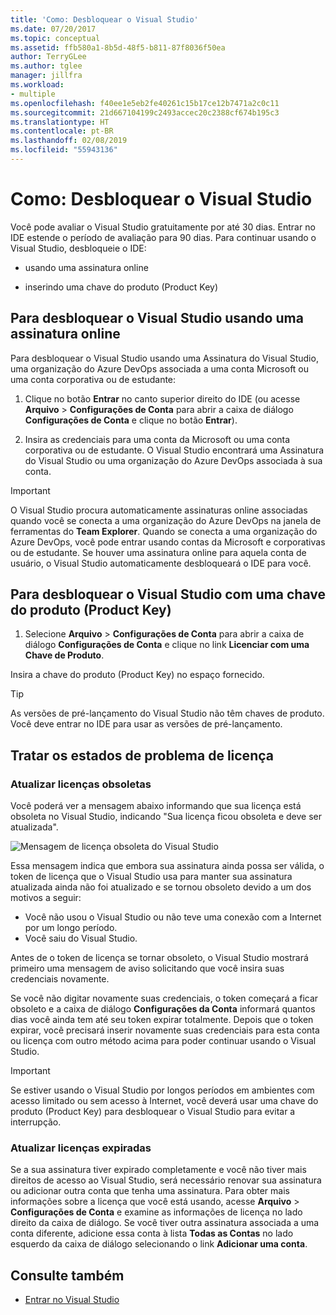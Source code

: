 ```yaml
---
title: 'Como: Desbloquear o Visual Studio'
ms.date: 07/20/2017
ms.topic: conceptual
ms.assetid: ffb580a1-8b5d-48f5-b811-87f8036f50ea
author: TerryGLee
ms.author: tglee
manager: jillfra
ms.workload:
- multiple
ms.openlocfilehash: f40ee1e5eb2fe40261c15b17ce12b7471a2c0c11
ms.sourcegitcommit: 21d667104199c2493accec20c2388cf674b195c3
ms.translationtype: HT
ms.contentlocale: pt-BR
ms.lasthandoff: 02/08/2019
ms.locfileid: "55943136"
---
```

# <a name="how-to-unlock-visual-studio"></a>Como: Desbloquear o Visual Studio

Você pode avaliar o Visual Studio gratuitamente por até 30 dias. Entrar no IDE estende o período de avaliação para 90 dias. Para continuar usando o Visual Studio, desbloqueie o IDE:

- usando uma assinatura online

- inserindo uma chave do produto (Product Key)

## <a name="to-unlock-visual-studio-using-an-online-subscription"></a>Para desbloquear o Visual Studio usando uma assinatura online

Para desbloquear o Visual Studio usando uma Assinatura do Visual Studio, uma organização do Azure DevOps associada a uma conta Microsoft ou uma conta corporativa ou de estudante:

1. Clique no botão **Entrar** no canto superior direito do IDE (ou acesse **Arquivo** > **Configurações de Conta** para abrir a caixa de diálogo **Configurações de Conta** e clique no botão **Entrar**).

1. Insira as credenciais para uma conta da Microsoft ou uma conta corporativa ou de estudante. O Visual Studio encontrará uma Assinatura do Visual Studio ou uma organização do Azure DevOps associada à sua conta.

> [!IMPORTANT]
> O Visual Studio procura automaticamente assinaturas online associadas quando você se conecta a uma organização do Azure DevOps na janela de ferramentas do **Team Explorer**. Quando se conecta a uma organização do Azure DevOps, você pode entrar usando contas da Microsoft e corporativas ou de estudante. Se houver uma assinatura online para aquela conta de usuário, o Visual Studio automaticamente desbloqueará o IDE para você.

## <a name="to-unlock-visual-studio-with-a-product-key"></a>Para desbloquear o Visual Studio com uma chave do produto (Product Key)

1. Selecione **Arquivo** > **Configurações de Conta** para abrir a caixa de diálogo **Configurações de Conta** e clique no link **Licenciar com uma Chave de Produto**.

Insira a chave do produto (Product Key) no espaço fornecido.

> [!TIP]
> As versões de pré-lançamento do Visual Studio não têm chaves de produto. Você deve entrar no IDE para usar as versões de pré-lançamento.

## <a name="address-license-problem-states"></a>Tratar os estados de problema de licença

### <a name="update-stale-licenses"></a>Atualizar licenças obsoletas

 Você poderá ver a mensagem abaixo informando que sua licença está obsoleta no Visual Studio, indicando "Sua licença ficou obsoleta e deve ser atualizada".

 ![Mensagem de licença obsoleta do Visual Studio](../ide/media/vs2017_stale-license.png)

 Essa mensagem indica que embora sua assinatura ainda possa ser válida, o token de licença que o Visual Studio usa para manter sua assinatura atualizada ainda não foi atualizado e se tornou obsoleto devido a um dos motivos a seguir:

- Você não usou o Visual Studio ou não teve uma conexão com a Internet por um longo período.
- Você saiu do Visual Studio.

Antes de o token de licença se tornar obsoleto, o Visual Studio mostrará primeiro uma mensagem de aviso solicitando que você insira suas credenciais novamente.

Se você não digitar novamente suas credenciais, o token começará a ficar obsoleto e a caixa de diálogo **Configurações da Conta** informará quantos dias você ainda tem até seu token expirar totalmente. Depois que o token expirar, você precisará inserir novamente suas credenciais para esta conta ou licença com outro método acima para poder continuar usando o Visual Studio.

> [!Important]
> Se estiver usando o Visual Studio por longos períodos em ambientes com acesso limitado ou sem acesso à Internet, você deverá usar uma chave do produto (Product Key) para desbloquear o Visual Studio para evitar a interrupção.

### <a name="update-expired-licenses"></a>Atualizar licenças expiradas

 Se a sua assinatura tiver expirado completamente e você não tiver mais direitos de acesso ao Visual Studio, será necessário renovar sua assinatura ou adicionar outra conta que tenha uma assinatura. Para obter mais informações sobre a licença que você está usando, acesse **Arquivo** > **Configurações de Conta** e examine as informações de licença no lado direito da caixa de diálogo. Se você tiver outra assinatura associada a uma conta diferente, adicione essa conta à lista **Todas as Contas** no lado esquerdo da caixa de diálogo selecionando o link **Adicionar uma conta**.

## <a name="see-also"></a>Consulte também

* [Entrar no Visual Studio](../ide/signing-in-to-visual-studio.md)